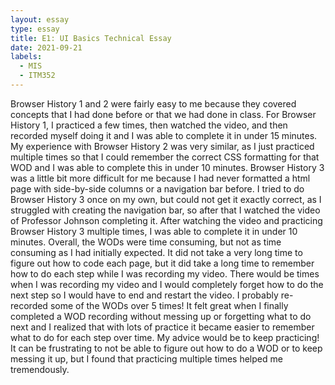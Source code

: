 ```yaml
---
layout: essay
type: essay
title: E1: UI Basics Technical Essay
date: 2021-09-21
labels:
  - MIS
  - ITM352
---
```


Browser History 1 and 2 were fairly easy to me because they covered concepts that I had done before or that we had done in class. For Browser History 1, I practiced a few times, then watched the video, and then recorded myself doing it and I was able to complete it in under 15 minutes. My experience with Browser History 2 was very similar, as I just practiced multiple times so that I could remember the correct CSS formatting for that WOD and I was able to complete this in under 10 minutes. Browser History 3 was a little bit more difficult for me because I had never formatted a html page with side-by-side columns or a navigation bar before. I tried to do Browser History 3 once on my own, but could not get it exactly correct, as I struggled with creating the navigation bar, so after that I watched the video of Professor Johnson completing it. After watching the video and practicing Browser History 3 multiple times, I was able to complete it in under 10 minutes. Overall, the WODs were time consuming, but not as time consuming as I had initially expected. It did not take a very long time to figure out how to code each page, but it did take a long time to remember how to do each step while I was recording my video. There would be times when I was recording my video and I would completely forget how to do the next step so I would have to end and restart the video. I probably re-recorded some of the WODs over 5 times! It felt great when I finally completed a WOD recording without messing up or forgetting what to do next and I realized that with lots of practice it became easier to remember what to do for each step over time. My advice would be to keep practicing! It can be frustrating to not be able to figure out how to do a WOD or to keep messing it up, but I found that practicing multiple times helped me tremendously.
